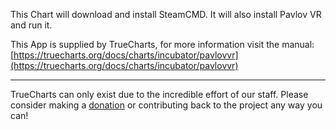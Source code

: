 This Chart will download and install SteamCMD. It will also install Pavlov VR and run it.

This App is supplied by TrueCharts, for more information visit the manual: [https://truecharts.org/docs/charts/incubator/pavlovvr](https://truecharts.org/docs/charts/incubator/pavlovvr)

---

TrueCharts can only exist due to the incredible effort of our staff.
Please consider making a [donation](https://truecharts.org/docs/about/sponsor) or contributing back to the project any way you can!
